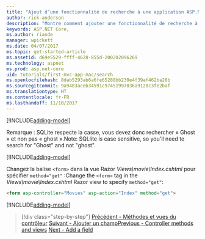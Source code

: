 ```yaml
---
title: "Ajout d’une fonctionnalité de recherche à une application ASP.NET Core MVC"
author: rick-anderson
description: "Montre comment ajouter une fonctionnalité de recherche à une application ASP.NET MVC simple"
keywords: ASP.NET Core,
ms.author: riande
manager: wpickett
ms.date: 04/07/2017
ms.topic: get-started-article
ms.assetid: d69e5529-ffff-4628-855d-200202096269
ms.technology: aspnet
ms.prod: asp.net-core
uid: tutorials/first-mvc-app-mac/search
ms.openlocfilehash: 8dab5293ab6a6fe65288bb230e4f39af462ba28b
ms.sourcegitcommit: 9a9483aceb34591c97451997036a9120c3fe2baf
ms.translationtype: HT
ms.contentlocale: fr-FR
ms.lasthandoff: 11/10/2017
---
```

[!INCLUDE[adding-model](../../includes/mvc-intro/search1.md)]

<span data-ttu-id="50edb-104">Remarque : SQLite respecte la casse, vous devez donc rechercher « Ghost » et non pas « ghost ».</span><span class="sxs-lookup"><span data-stu-id="50edb-104">Note: SQLlite is case sensitive, so you'll need to search for "Ghost" and not "ghost".</span></span>

[!INCLUDE[adding-model](../../includes/mvc-intro/search2.md)]

<span data-ttu-id="50edb-105">Changez la balise `<form>` dans la vue Razor *Views\movie\Index.cshtml* pour spécifier `method="get"` :</span><span class="sxs-lookup"><span data-stu-id="50edb-105">Change the `<form>` tag in the *Views\movie\Index.cshtml* Razor view to specify `method="get"`:</span></span>

```html
<form asp-controller="Movies" asp-action="Index" method="get">
```

[!INCLUDE[adding-model](../../includes/mvc-intro/search3.md)]

>[!div class="step-by-step"]
<span data-ttu-id="50edb-106">[Précédent - Méthodes et vues du contrôleur](controller-methods-views.md)
[Suivant - Ajouter un champ](new-field.md)</span><span class="sxs-lookup"><span data-stu-id="50edb-106">[Previous - Controller methods and views](controller-methods-views.md)
[Next - Add a field](new-field.md)</span></span>
